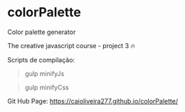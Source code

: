 # colorPalette
Color palette generator

The creative javascript course - project 3 :fire:

Scripts de compilação:
> gulp minifyJs
 
> gulp minifyCss


Git Hub Page:
https://caioliveira277.github.io/colorPalette/
